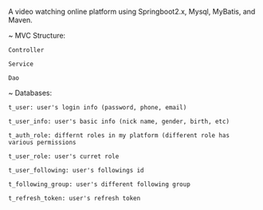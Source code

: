 A video watching online platform using Springboot2.x, Mysql, MyBatis, and Maven.

~ MVC Structure: 

    Controller

    Service

    Dao

~ Databases:
    
    t_user: user's login info (password, phone, email)

    t_user_info: user's basic info (nick name, gender, birth, etc)

    t_auth_role: differnt roles in my platform (different role has 
    various permissions

    t_user_role: user's curret role

    t_user_following: user's followings id

    t_following_group: user's different following group

    t_refresh_token: user's refresh token


